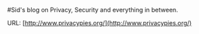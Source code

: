#Sid's blog on Privacy, Security and everything in between.

URL: [http://www.privacypies.org/](http://www.privacypies.org/)
